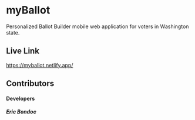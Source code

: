 # myBallot
Personalized Ballot Builder mobile web application for voters in Washington state.

## Live Link
https://myballot.netlify.app/

## Contributors
#### Developers
##### Eric Bondoc
